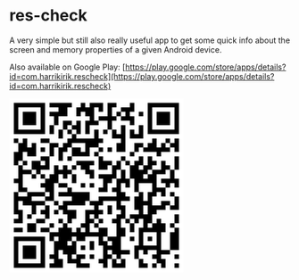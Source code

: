 res-check
=========

A very simple but still also really useful app to get some quick info about the screen and memory properties of a given Android device.

Also available on Google Play: [https://play.google.com/store/apps/details?id=com.harrikirik.rescheck](https://play.google.com/store/apps/details?id=com.harrikirik.rescheck) 

![](rescheck_qr.png?raw=true)
